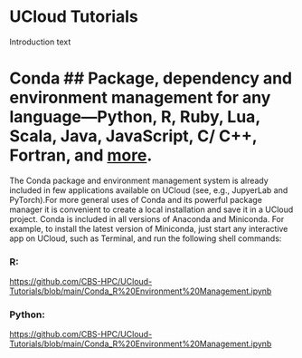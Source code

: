 # UCloud Tutorials

Introduction text


# Conda ## Package, dependency and environment management for any language—Python, R, Ruby, Lua, Scala, Java, JavaScript, C/ C++, Fortran, and [more](https://docs.conda.io/en/latest/).

The Conda package and environment management system is already included in few applications available on UCloud (see, e.g., JupyerLab and PyTorch).For more general uses of Conda and its powerful package manager it is convenient to create a local installation and save it in a UCloud project. Conda is included in all versions of Anaconda and Miniconda. For example, to install the latest version of Miniconda, just start any interactive app on UCloud, such as Terminal, and run the following shell commands:

### R:
https://github.com/CBS-HPC/UCloud-Tutorials/blob/main/Conda_R%20Environment%20Management.ipynb 

### Python:
https://github.com/CBS-HPC/UCloud-Tutorials/blob/main/Conda_R%20Environment%20Management.ipynb 
